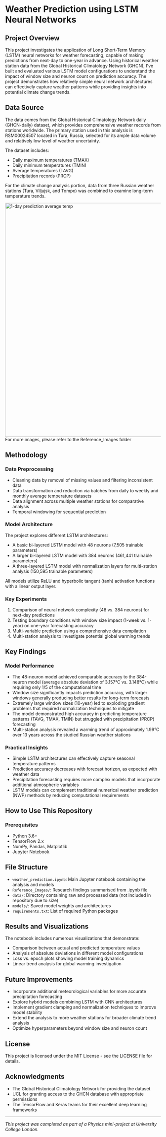 # Weather Prediction using LSTM Neural Networks

## Project Overview
This project investigates the application of Long Short-Term Memory (LSTM) neural networks for weather forecasting, capable of making predictions from next-day to one-year in advance. Using historical weather station data from the Global Historical Climatology Network (GHCN), I've built and evaluated various LSTM model configurations to understand the impact of window size and neuron count on prediction accuracy. The project demonstrates how relatively simple neural network architectures can effectively capture weather patterns while providing insights into potential climate change trends.

## Data Source
The data comes from the Global Historical Climatology Network daily (GHCN-daily) dataset, which provides comprehensive weather records from stations worldwide. The primary station used in this analysis is RSM00024507 located in Tura, Russia, selected for its ample data volume and relatively low level of weather uncertainty.

The dataset includes:
- Daily maximum temperatures (TMAX)
- Daily minimum temperatures (TMIN)
- Average temperatures (TAVG)
- Precipitation records (PRCP)

For the climate change analysis portion, data from three Russian weather stations (Tura, Viljujsk, and Tompo) was combined to examine long-term temperature trends.

<img width="1274" height="754" alt="1-day prediction average temp" src="https://github.com/user-attachments/assets/1a26c71d-4cba-43aa-b7cf-0ed0f3ec7326" />
For more images, please refer to the Reference_Images folder

## Methodology

### Data Preprocessing
- Cleaning data by removal of missing values and filtering inconsistent data
- Data transformation and reduction via batches from daily to weekly and monthly average temperature datasets
- Data alignment across multiple weather stations for comparative analysis
- Temporal windowing for sequential prediction

### Model Architecture
The project explores different LSTM architectures:
- A basic bi-layered LSTM model with 48 neurons (7,505 trainable parameters)
- A larger bi-layered LSTM model with 384 neurons (461,441 trainable parameters)
- A three-layered LSTM model with normalization layers for multi-station analysis (150,595 trainable parameters)

All models utilize ReLU and hyperbolic tangent (tanh) activation functions with a linear output layer.

### Key Experiments
1. Comparison of neural network complexity (48 vs. 384 neurons) for next-day predictions
2. Testing boundary conditions with window size impact (1-week vs. 1-year) on one-year forecasting accuracy
3. Multi-variable prediction using a comprehensive data compilation
4. Multi-station analysis to investigate potential global warming trends

## Key Findings

### Model Performance
- The 48-neuron model achieved comparable accuracy to the 384-neuron model (average absolute deviation of 3.157°C vs. 3.148°C) while requiring only 1/5 of the computational time
- Window size significantly impacts prediction accuracy, with larger windows generally producing better results for long-term forecasts
- Extremely large window sizes (10-year) led to exploding gradient problems that required normalization techniques to mitigate
- The model demonstrated high accuracy in predicting temperature patterns (TAVG, TMAX, TMIN) but struggled with precipitation (PRCP) forecasting
- Multi-station analysis revealed a warming trend of approximately 1.99°C over 13 years across the studied Russian weather stations

### Practical Insights
- Simple LSTM architectures can effectively capture seasonal temperature patterns
- Prediction accuracy decreases with forecast horizon, as expected with weather data
- Precipitation forecasting requires more complex models that incorporate additional atmospheric variables
- LSTM models can complement traditional numerical weather prediction (NWP) methods by reducing computational requirements

## How to Use This Repository

### Prerequisites
- Python 3.6+
- TensorFlow 2.x
- NumPy, Pandas, Matplotlib
- Jupyter Notebook

## File Structure
- `weather_prediction.ipynb`: Main Jupyter notebook containing the analysis and models
- `Reference_Images/`: Research findings summarised from .ipynb file
- `data/`: Directory containing raw and processed data (not included in repository due to size)
- `models/`: Saved model weights and architectures
- `requirements.txt`: List of required Python packages

## Results and Visualizations
The notebook includes numerous visualizations that demonstrate:
- Comparison between actual and predicted temperature values
- Analysis of absolute deviations in different model configurations
- Loss vs. epoch plots showing model training dynamics
- Linear trend analysis for global warming investigation

## Future Improvements
- Incorporate additional meteorological variables for more accurate precipitation forecasting
- Explore hybrid models combining LSTM with CNN architectures
- Implement gradient clamping and normalization techniques to improve model stability
- Extend the analysis to more weather stations for broader climate trend analysis
- Optimize hyperparameters beyond window size and neuron count

## License
This project is licensed under the MIT License - see the LICENSE file for details.

## Acknowledgments
- The Global Historical Climatology Network for providing the dataset
- UCL for granting access to the GHCN database with appropriate permissions
- The TensorFlow and Keras teams for their excellent deep learning frameworks

---

*This project was completed as part of a Physics mini-project at University College London.*
